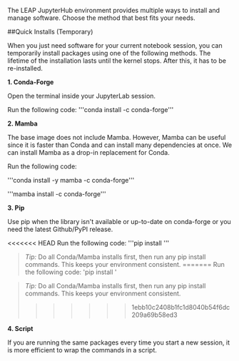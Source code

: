 The LEAP JupyterHub environment provides multiple ways to install and manage software. Choose the method that best fits your needs.

##Quick Installs (Temporary)

When you just need software for your current notebook session, you can temporarily install packages using one of the following methods. The lifetime of the installation lasts until the kernel stops. After this, it has to be re-installed.

**1. Conda-Forge**

Open the terminal inside your JupyterLab session.

Run the following code: '''conda install <package> -c conda-forge'''

**2. Mamba**

The base image does not include Mamba. However, Mamba can be useful since it is faster than Conda and can install many dependencies at once. We can install Mamba as a drop-in replacement for Conda.

Run the following code:

'''conda install -y mamba -c conda-forge'''

'''mamba install <package-name> -c conda-forge'''

**3. Pip**

Use pip when the library isn't available or up-to-date on conda-forge or you need the latest Github/PyPI release.

\<<\<<\<<< HEAD
Run the following code: '''pip install <package-name>'''

> *Tip:* Do all Conda/Mamba installs first, then run any pip install commands. This keeps your environment consistent.
> \=======
> Run the following code: 'pip install <package-name>'

> *Tip:* Do all Conda/Mamba installs first, then run any pip install commands. This keeps your environment consistent.
>
> > > > > > > 1ebb10c2408b1fc1d8040b54f6dc209a69b58ed3

**4. Script**

If you are running the same packages every time you start a new session, it is more efficient to wrap the commands in a script.
